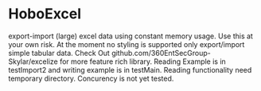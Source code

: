 # HoboExcel
export-import (large) excel data using constant memory usage. Use this at your own risk. At the moment no styling is supported only export/import simple tabular data. Check Out github.com/360EntSecGroup-Skylar/excelize for more feature rich library. Reading Example is in testImport2 and writing example is in testMain. Reading functionality need temporary directory. Concurency is not yet tested.  
